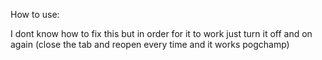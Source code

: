 How to use:

I dont know how to fix this but in order for it to work just turn it off and on again (close the tab and reopen every time and it works pogchamp)

